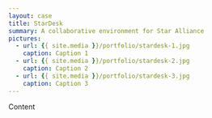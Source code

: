 ```yaml
---
layout: case
title: StarDesk
summary: A collaborative environment for Star Alliance
pictures:
  - url: {{ site.media }}/portfolio/stardesk-1.jpg
    caption: Caption 1
  - url: {{ site.media }}/portfolio/stardesk-2.jpg
    caption: Caption 2
  - url: {{ site.media }}/portfolio/stardesk-3.jpg
    caption: Caption 3
---
```


Content